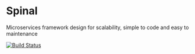 # Spinal
Microservices framework design for scalability, simple to code and easy to maintenance

[![Build Status](https://travis-ci.org/jitta/spinal.svg?branch=master)](https://travis-ci.org/jitta/spinal)

